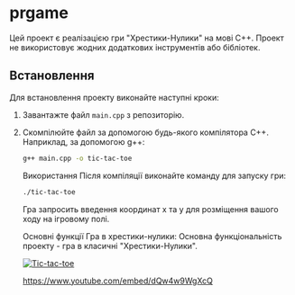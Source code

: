 # prgame

Цей проект є реалізацією гри "Хрестики-Нулики" на мові C++. Проект не використовує жодних додаткових інструментів або бібліотек.

## Встановлення

Для встановлення проекту виконайте наступні кроки:

1. Завантажте файл `main.cpp` з репозиторію.
2. Скомпілюйте файл за допомогою будь-якого компілятора C++. Наприклад, за допомогою g++:
   ```bash
   g++ main.cpp -o tic-tac-toe
   ```
   Використання
   Після компіляції виконайте команду для запуску гри:
   ```bash
   ./tic-tac-toe
   ```
   Гра запросить введення координат x та y для розміщення вашого ходу на ігровому полі.


   Основні функції
   Гра в хрестики-нулики: Основна функціональність проекту - гра в класичні "Хрестики-Нулики".

   [![Tic-tac-toe](https://img.youtube.com/vi/a9FJILejoGM/maxresdefault.jpg)](https://www.youtube.com/watch?v=a9FJILejoGM)

   https://www.youtube.com/embed/dQw4w9WgXcQ
